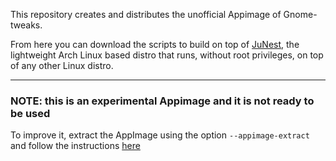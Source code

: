 This repository creates and distributes the unofficial Appimage of Gnome-tweaks.

From here you can download the scripts to build on top of [JuNest](https://github.com/fsquillace/junest), the lightweight Arch Linux based distro that runs, without root privileges, on top of any other Linux distro.

---------------------------------

### NOTE: this is an experimental Appimage and it is not ready to be used

To improve it, extract the AppImage using the option `--appimage-extract` and follow the instructions [here](https://github.com/ivan-hc/ArchImage#troubleshooting)